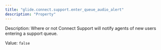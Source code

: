 ```yaml
---
title: "glide.connect.support.enter_queue_audio_alert"
description: "Property"
---
```


Description: Where or not Connect Support will notify agents of new users entering a support queue.

Value: `false`